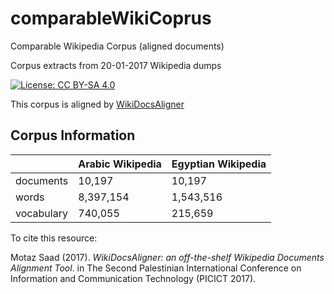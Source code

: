 # comparableWikiCoprus
Comparable Wikipedia Corpus (aligned documents)

Corpus extracts from 20-01-2017 Wikipedia dumps

 [![License: CC BY-SA 4.0](https://img.shields.io/badge/License-CC%20BY--SA%204.0-lightgrey.svg)](http://creativecommons.org/licenses/by-sa/4.0/)


This corpus is aligned by [WikiDocsAligner](https://github.com/motazsaad/WikiDocsAligner)

## Corpus Information

|  | Arabic Wikipedia | Egyptian Wikipedia |
| --- | --- | --- |
| documents | 10,197 | 10,197 |
| words | 8,397,154 | 1,543,516 |
| vocabulary | 740,055 | 215,659 |

To cite this resource:

Motaz Saad (2017). _WikiDocsAligner: an off-the-shelf Wikipedia Documents Alignment Tool_. in The Second Palestinian International Conference on Information and
Communication Technology (PICICT 2017). 
